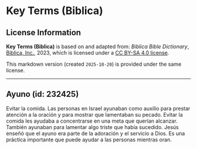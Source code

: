 # Key Terms (Biblica)

## License Information

**Key Terms (Biblica)** is based on and adapted from: _Biblica Bible Dictionary_, [Biblica, Inc.](https://www.biblica.com/), 2023, which is licensed under a [CC BY-SA 4.0 license](https://creativecommons.org/licenses/by-sa/4.0/legalcode.en).

This markdown version (created `2025-10-20`) is provided under the same license.



--------------------------------

## Ayuno (id: 232425)

Evitar la comida. Las personas en Israel ayunaban como auxilio para prestar atención a la oración y para mostrar que lamentaban su pecado. Evitar la comida les ayudaba a concentrarse en una meta que querían alcanzar. También ayunaban para lamentar algo triste que había sucedido. Jesús enseñó que el ayuno era parte de la adoración y el servicio a Dios. Es una práctica importante que puede ayudar a las personas mientras oran.


